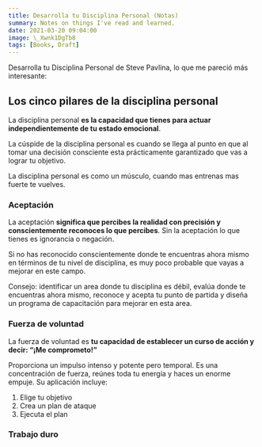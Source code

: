 ```yaml
---
title: Desarrolla tu Disciplina Personal (Notas)
summary: Notes on things I've read and learned. 
date: 2021-03-20 09:04:00
image: \_Xwnk1DgTb8
tags: [Books, Draft]
---
```


Desarrolla tu Disciplina Personal de Steve Pavlina, lo que me pareció más interesante:

## Los cinco pilares de la disciplina personal

La disciplina personal **es la capacidad que tienes para actuar independientemente de tu estado emocional**.

La cúspide de la disciplina personal es cuando se llega al punto en que al tomar una decisión consciente esta prácticamente garantizado que vas a lograr tu objetivo.

La disciplina personal es como un músculo, cuando mas entrenas mas fuerte te vuelves.

### Aceptación

La aceptación **significa que percibes la realidad con precisión y conscientemente reconoces lo que percibes**. Sin la aceptación lo que tienes es ignorancia o negación.

 Si no has reconocido conscientemente donde te encuentras ahora mismo en términos de tu nivel de disciplina, es muy poco probable que vayas a mejorar en este campo.

Consejo: identificar un area donde tu disciplina es débil, evalúa donde te encuentras ahora mismo, reconoce y acepta tu punto de partida y diseña un programa de capacitación para mejorar en esta area.

### Fuerza de voluntad

La fuerza de voluntad es **tu capacidad de establecer un curso de acción y decir: “¡Me comprometo!”**

Proporciona un impulso intenso y potente pero temporal. Es una concentración de fuerza, reúnes toda tu energía y haces un enorme empuje. Su aplicación incluye:

1. Elige tu objetivo
2. Crea un plan de ataque
3. Ejecuta el plan

### Trabajo duro


